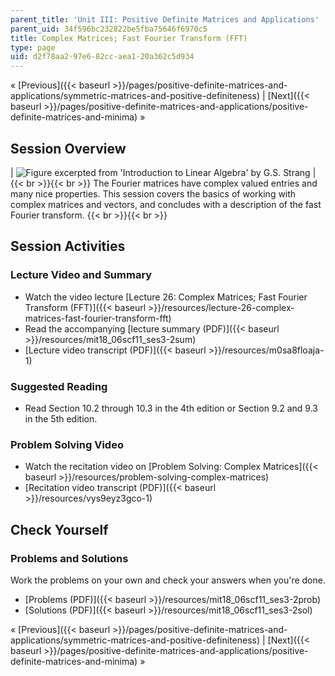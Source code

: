 ```yaml
---
parent_title: 'Unit III: Positive Definite Matrices and Applications'
parent_uid: 34f596bc232822be5fba75646f6970c5
title: Complex Matrices; Fast Fourier Transform (FFT)
type: page
uid: d2f78aa2-97e6-82cc-aea1-20a362c5d934
---
```


« [Previous]({{< baseurl >}}/pages/positive-definite-matrices-and-applications/symmetric-matrices-and-positive-definiteness) | [Next]({{< baseurl >}}/pages/positive-definite-matrices-and-applications/positive-definite-matrices-and-minima) »

Session Overview
----------------

| ![Figure excerpted from 'Introduction to Linear Algebra' by G.S. Strang](BASEURL_PLACEHOLDER/resources/3_2) |  {{< br >}}{{< br >}} The Fourier matrices have complex valued entries and many nice properties. This session covers the basics of working with complex matrices and vectors, and concludes with a description of the fast Fourier transform. {{< br >}}{{< br >}}  

Session Activities
------------------

### Lecture Video and Summary

*   Watch the video lecture [Lecture 26: Complex Matrices; Fast Fourier Transform (FFT)]({{< baseurl >}}/resources/lecture-26-complex-matrices-fast-fourier-transform-fft)
*   Read the accompanying [lecture summary (PDF)]({{< baseurl >}}/resources/mit18_06scf11_ses3-2sum)
*   [Lecture video transcript (PDF)]({{< baseurl >}}/resources/m0sa8floaja-1)

### Suggested Reading

*   Read Section 10.2 through 10.3 in the 4th edition or Section 9.2 and 9.3 in the 5th edition.

### Problem Solving Video

*   Watch the recitation video on [Problem Solving: Complex Matrices]({{< baseurl >}}/resources/problem-solving-complex-matrices)
*   [Recitation video transcript (PDF)]({{< baseurl >}}/resources/vys9eyz3gco-1)

Check Yourself
--------------

### Problems and Solutions

Work the problems on your own and check your answers when you're done.

*   [Problems (PDF)]({{< baseurl >}}/resources/mit18_06scf11_ses3-2prob)
*   [Solutions (PDF)]({{< baseurl >}}/resources/mit18_06scf11_ses3-2sol)

« [Previous]({{< baseurl >}}/pages/positive-definite-matrices-and-applications/symmetric-matrices-and-positive-definiteness) | [Next]({{< baseurl >}}/pages/positive-definite-matrices-and-applications/positive-definite-matrices-and-minima) »